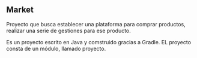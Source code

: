 ## Market

Proyecto que busca establecer una plataforma para comprar productos, realizar una serie de gestiones para ese producto.

Es un proyecto escrito en Java y comstruido gracias a Gradle. EL proyecto consta de un módulo, llamado proyecto. 

